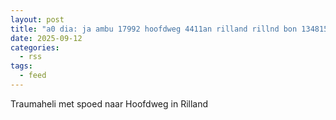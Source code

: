 ```yaml
---
layout: post
title: "a0 dia: ja ambu 17992 hoofdweg 4411an rilland rillnd bon 134815"
date: 2025-09-12
categories: 
  - rss
tags: 
  - feed
---
```


Traumaheli met spoed naar Hoofdweg in Rilland
